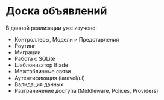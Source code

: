 # Доска объявлений

В данной реализации уже изучено:

- Контроллеры, Модели и Представления
- Роутинг
- Миграции
- Работа с SQLite
- Шаблонизатор Blade
- Межтабличные связи
- Аутентификация (laravel/ui)
- Валидация данных
- Разграничение доступа (Middleware, Polices, Providers)
